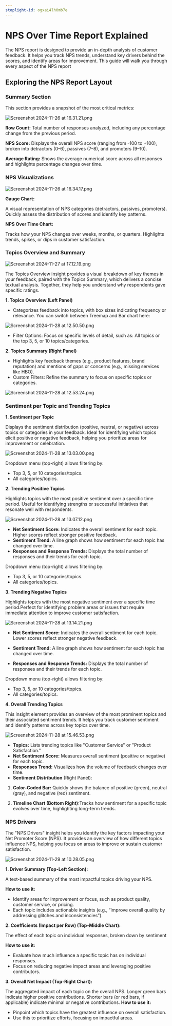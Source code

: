 ```yaml
---
stoplight-id: ogxai4lh0mb7e
---
```


# NPS Over Time Report Explained

 The NPS report is designed to provide an in-depth analysis of customer feedback. It helps you track NPS trends, understand key drivers behind the scores, and identify areas for improvement. This guide will walk you through every aspect of the NPS report

 ## Exploring the NPS Report Layout

### Summary Section
This section provides a snapshot of the most critical metrics:

![Screenshot 2024-11-26 at 16.31.21.png](<../assets/images/Screenshot 2024-11-26 at 16.31.21.png>)


**Row Count:** Total number of responses analyzed, including any percentage change from the previous period.

**NPS Score:** Displays the overall NPS score (ranging from -100 to +100), broken into detractors (0–6), passives (7–8), and promoters (9–10).

**Average Rating:** Shows the average numerical score across all responses and highlights percentage changes over time.

### NPS Visualizations

![Screenshot 2024-11-26 at 16.34.17.png](<../assets/images/Screenshot 2024-11-26 at 16-2.34.17.png>)


**Gauge Chart:**

A visual representation of NPS categories (detractors, passives, promoters).
Quickly assess the distribution of scores and identify key patterns.

**NPS Over Time Chart:**

Tracks how your NPS changes over weeks, months, or quarters.
Highlights trends, spikes, or dips in customer satisfaction.

### Topics Overview and Summary

![Screenshot 2024-11-27 at 17.12.19.png](<../assets/images/Screenshot 2024-11-27 at 17.12.19.png>)


The Topics Overview insight provides a visual breakdown of key themes in your feedback, paired with the Topics Summary, which delivers a concise textual analysis. Together, they help you understand why respondents gave specific ratings.

**1. Topics Overview (Left Panel)**

- Categorizes feedback into topics, with box sizes indicating frequency or relevance. You can switch between Treemap and Bar chart here:

![Screenshot 2024-11-28 at 12.50.50.png](<../assets/images/Screenshot 2024-11-28 at 12.50.50.png>)

- Filter Options: Focus on specific levels of detail, such as: All topics or the top 3, 5, or 10 topics/categories.



**2. Topics Summary (Right Panel)**
 - Highlights key feedback themes (e.g., product features, brand reputation) and mentions of gaps or concerns (e.g., missing services like HBO).
- Custom Filters: Refine the summary to focus on specific topics or categories.

![Screenshot 2024-11-28 at 12.53.24.png](<../assets/images/Screenshot 2024-11-28 at 12.53.24.png>)

### Sentiment per Topic and Trending Topics

**1.  Sentiment per Topic**

Displays the sentiment distribution (positive, neutral, or negative) across topics or categories in your feedback. Ideal for identifying which topics elicit positive or negative feedback, helping you prioritize areas for improvement or celebration.

![Screenshot 2024-11-28 at 13.03.00.png](<../assets/images/Screenshot 2024-11-28 at 13.03.00.png>)

Dropdown menu (top-right) allows filtering by:
- Top 3, 5, or 10 categories/topics.
- All categories/topics.

**2.  Trending Positive Topics**

Highlights topics with the most positive sentiment over a specific time period. Useful for identifying strengths or successful initiatives that resonate well with respondents.

![Screenshot 2024-11-28 at 13.07.12.png](<../assets/images/Screenshot 2024-11-28 at 13.07.12.png>)


- **Net Sentiment Score:** Indicates the overall sentiment for each topic. Higher scores reflect stronger positive feedback.
- **Sentiment Trend:** A line graph shows how sentiment for each topic has changed over time.
- **Responses and Response Trends:** Displays the total number of responses and their trends for each topic.

Dropdown menu (top-right) allows filtering by:
- Top 3, 5, or 10 categories/topics.
- All categories/topics.

**3. Trending Negative Topics**

Highlights topics with the most negative sentiment over a specific time period.Perfect for identifying problem areas or issues that require immediate attention to improve customer satisfaction.

![Screenshot 2024-11-28 at 13.14.21.png](<../assets/images/Screenshot 2024-11-28 at 13.14.21.png>)

- **Net Sentiment Score:** Indicates the overall sentiment for each topic. Lower scores reflect stronger negative feedback.

- **Sentiment Trend:** A line graph shows how sentiment for each topic has changed over time.

- **Responses and Response Trends:** Displays the total number of responses and their trends for each topic.

Dropdown menu (top-right) allows filtering by:
- Top 3, 5, or 10 categories/topics.
- All categories/topics.

**4. Overall Trending Topics**

This insight element provides an overview of the most prominent topics and their associated sentiment trends. It helps you track customer sentiment and identify patterns across key topics over time.

![Screenshot 2024-11-28 at 15.46.53.png](<../assets/images/Screenshot 2024-11-28 at 15.46.53.png>)


- **Topics:** Lists trending topics like "Customer Service" or "Product Satisfaction."
- **Net Sentiment Score:** Measures overall sentiment (positive or negative) for each topic.
- **Responses Trend:** Visualizes how the volume of feedback changes over time.
- **Sentiment Distribution** (Right Panel):

1. **Color-Coded Bar:** Quickly shows the balance of positive (green), neutral (gray), and negative (red) sentiment.

2. **Timeline Chart (Bottom Right)**:Tracks how sentiment for a specific topic evolves over time, highlighting long-term trends. 

### NPS Drivers

The "NPS Drivers" insight helps you identify the key factors impacting your Net Promoter Score (NPS). It provides an overview of how different topics influence NPS, helping you focus on areas to improve or sustain customer satisfaction.

![Screenshot 2024-11-29 at 10.28.05.png](<../assets/images/Screenshot 2024-11-29 at 10.28.05.png>)

**1. Driver Summary (Top-Left Section):**

A text-based summary of the most impactful topics driving your NPS.

**How to use it:**

- Identify areas for improvement or focus, such as product quality, customer service, or pricing.
- Each topic includes actionable insights (e.g., “Improve overall quality by addressing glitches and inconsistencies”).

**2. Coefficients (Impact per Row) (Top-Middle Chart):**

The effect of each topic on individual responses, broken down by sentiment

**How to use it:**

- Evaluate how much influence a specific topic has on individual responses.
- Focus on reducing negative impact areas and leveraging positive contributors.

**3. Overall Net Impact (Top-Right Chart):**

The aggregated impact of each topic on the overall NPS. Longer green bars indicate higher positive contributions. Shorter bars (or red bars, if applicable) indicate minimal or negative contributions.
**How to use it:**

- Pinpoint which topics have the greatest influence on overall satisfaction.
- Use this to prioritize efforts, focusing on impactful areas.

